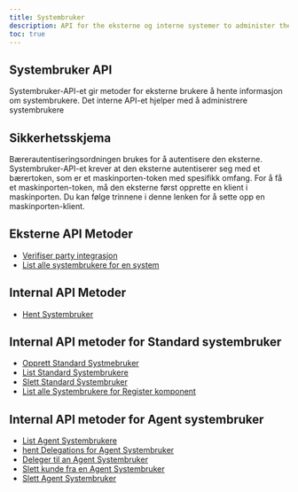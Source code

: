 ```yaml
---
title: Systembruker
description: API for the eksterne og interne systemer to administer the system user
toc: true
---
```


## Systembruker API
Systembruker-API-et gir metoder for eksterne brukere å hente informasjon om systembrukere. Det interne API-et hjelper med å administrere systembrukere

## Sikkerhetsskjema
Bærerautentiseringsordningen brukes for å autentisere den eksterne.
Systembruker-API-et krever at den eksterne autentiserer seg med et bærertoken, som er et maskinporten-token med spesifikk omfang.
For å få et maskinporten-token, må den eksterne først opprette en klient i maskinporten. Du kan følge trinnene i denne lenken for å sette opp en maskinporten-klient.

## Eksterne API Metoder

- [Verifiser party integrasjon](external#verifiser-party-integrasjon)
- [List alle systembrukere for en system](external#list-opp-alle-systembrukere-for-en-system)

## Internal API Metoder
- [Hent Systembruker](internal#hent-systembruker-etter-systembruker-id)

## Internal API metoder for Standard systembruker

- [Opprett Standard Systmebruker](internal#opprett-en-standard-systembruker)
- [List Standard Systembrukere](internal#list-opp-standard-systembrukere-for-partiet)
- [Slett Standard Systembruker](internal#slett-standard-systembruker)
- [List alle Systembrukere for Register komponent](internal#list-alle-systembrukere-for-registerkomponent)

## Internal API metoder for Agent systembruker

- [List Agent Systembrukere](internal#list-opp-agent-systembrukere-for-partiet)
- [hent Delegations for Agent Systembruker](internal#hent-delegeringer-for-en-agent-systembruker)
- [Deleger til an Agent Systembruker](internal#deleger-til-en-agent-systembruker)
- [Slett kunde fra en Agent Systembruker](internal#slett-kunde-fra-en-agent-systembruker)
- [Slett Agent Systembruker](internal#slett-en-agent-system-bruker)
